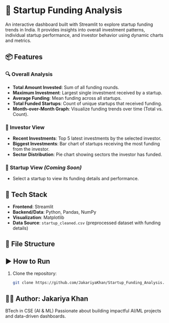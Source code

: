 # 🚀 Startup Funding Analysis

An interactive dashboard built with Streamlit to explore startup funding trends in India. It provides insights into overall investment patterns, individual startup performance, and investor behavior using dynamic charts and metrics.

## 📦 Features

### 🔍 Overall Analysis
- **Total Amount Invested**: Sum of all funding rounds.
- **Maximum Investment**: Largest single investment received by a startup.
- **Average Funding**: Mean funding across all startups.
- **Total Funded Startups**: Count of unique startups that received funding.
- **Month-over-Month Graph**: Visualize funding trends over time (Total vs. Count).

### 💼 Investor View
- **Recent Investments**: Top 5 latest investments by the selected investor.
- **Biggest Investments**: Bar chart of startups receiving the most funding from the investor.
- **Sector Distribution**: Pie chart showing sectors the investor has funded.

### 🏢 Startup View *(Coming Soon)*
- Select a startup to view its funding details and performance.

## 🧠 Tech Stack

- **Frontend**: Streamlit
- **Backend/Data**: Python, Pandas, NumPy
- **Visualization**: Matplotlib
- **Data Source**: `startup_cleaned.csv` (preprocessed dataset with funding details)

## 📁 File Structure

## ▶️ How to Run

1. Clone the repository:
   ```bash
   git clone https://github.com/JakariyaKhan/Startup_Funding_Analysis.git
## 👨‍💻 Author: Jakariya Khan
BTech in CSE (AI & ML)
Passionate about building impactful AI/ML projects and data-driven dashboards.